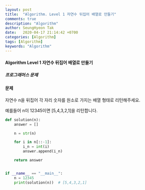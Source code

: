 ```yaml
---
layout: post
title:  "Algorithm. Level 1 자연수 뒤집어 배열로 만들기"
comments: true
description: "Algorithm"
author: SeungHyeon Tak
date:   2020-04-17 21:14:42 +0700
categories: [Algorithm]
tags: [Algorithm]
keywords: "Algorithm"
---
```

#### Algorithm Level 1 자연수 뒤집어 배열로 만들기
##### 프로그래머스 문제

#### 문제
자연수 n을 뒤집어 각 자리 숫자를 원소로 가지는 배열 형태로 리턴해주세요. 

예를들어 n이 12345이면 [5,4,3,2,1]을 리턴합니다.

```python
def solution(n):
    answer = []

    n = str(n)

    for i in n[::-1]:
        i_n = int(i)
        answer.append(i_n)

    return answer


if __name__ == "__main__":
    n = 12345
    print(solution(n))  # [5,4,3,2,1]

```
